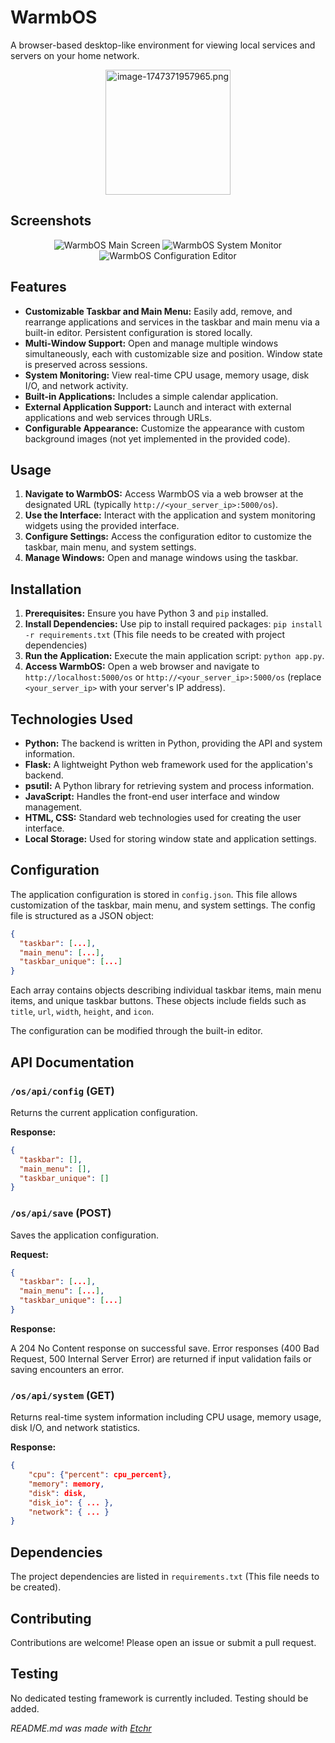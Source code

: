 # WarmbOS
A browser-based desktop-like environment for viewing local services and servers on your home network.


<div align="center">
<img src="https://wpdn.one/os/static/images/warmbos.png" alt="image-1747371957965.png" width="200px" height="200px"/>
</div>


## Screenshots
<div align="center">
<img src="https://i.imgur.com/xvc33eg.png" alt="WarmbOS Main Screen">
<img src="https://i.imgur.com/TDpRP3G.png" alt="WarmbOS System Monitor">
<img src="https://i.imgur.com/RbnhyDG.png" alt="WarmbOS Configuration Editor">
</div>

## Features
* **Customizable Taskbar and Main Menu:**  Easily add, remove, and rearrange applications and services in the taskbar and main menu via a built-in editor.  Persistent configuration is stored locally.
* **Multi-Window Support:** Open and manage multiple windows simultaneously, each with customizable size and position.  Window state is preserved across sessions.
* **System Monitoring:** View real-time CPU usage, memory usage, disk I/O, and network activity.
* **Built-in Applications:** Includes a simple calendar application.
* **External Application Support:** Launch and interact with external applications and web services through URLs.
* **Configurable Appearance:** Customize the appearance with custom background images (not yet implemented in the provided code).

## Usage
1.  **Navigate to WarmbOS:** Access WarmbOS via a web browser at the designated URL (typically `http://<your_server_ip>:5000/os`).
2.  **Use the Interface:** Interact with the application and system monitoring widgets using the provided interface.
3.  **Configure Settings:** Access the configuration editor to customize the taskbar, main menu, and system settings.
4.  **Manage Windows:** Open and manage windows using the taskbar.

## Installation
1.  **Prerequisites:** Ensure you have Python 3 and `pip` installed.
2.  **Install Dependencies:** Use pip to install required packages:  `pip install -r requirements.txt` (This file needs to be created with project dependencies)
3.  **Run the Application:** Execute the main application script: `python app.py`.
4.  **Access WarmbOS:** Open a web browser and navigate to `http://localhost:5000/os` or `http://<your_server_ip>:5000/os` (replace `<your_server_ip>` with your server's IP address).

## Technologies Used
* **Python:** The backend is written in Python, providing the API and system information.
* **Flask:** A lightweight Python web framework used for the application's backend.
* **psutil:** A Python library for retrieving system and process information.
* **JavaScript:**  Handles the front-end user interface and window management.
* **HTML, CSS:** Standard web technologies used for creating the user interface.
* **Local Storage:** Used for storing window state and application settings.

## Configuration
The application configuration is stored in `config.json`.  This file allows customization of the taskbar, main menu, and system settings.  The config file is structured as a JSON object:

```json
{
  "taskbar": [...],
  "main_menu": [...],
  "taskbar_unique": [...]
}
```

Each array contains objects describing individual taskbar items, main menu items, and unique taskbar buttons.  These objects include fields such as `title`, `url`, `width`, `height`, and `icon`.

The configuration can be modified through the built-in editor.

## API Documentation
### `/os/api/config` (GET)

Returns the current application configuration.

**Response:**

```json
{
  "taskbar": [],
  "main_menu": [],
  "taskbar_unique": []
}
```

### `/os/api/save` (POST)

Saves the application configuration.

**Request:**

```json
{
  "taskbar": [...],
  "main_menu": [...],
  "taskbar_unique": [...]
}
```

**Response:**

A 204 No Content response on successful save. Error responses (400 Bad Request, 500 Internal Server Error) are returned if input validation fails or saving encounters an error.


### `/os/api/system` (GET)

Returns real-time system information including CPU usage, memory usage, disk I/O, and network statistics.

**Response:**

```json
{
    "cpu": {"percent": cpu_percent},
    "memory": memory,
    "disk": disk,
    "disk_io": { ... },
    "network": { ... }
}
```

## Dependencies
The project dependencies are listed in `requirements.txt` (This file needs to be created).

## Contributing
Contributions are welcome! Please open an issue or submit a pull request.

## Testing
No dedicated testing framework is currently included.  Testing should be added.

*README.md was made with [Etchr](https://etchr.dev)*